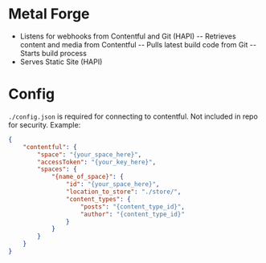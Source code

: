 # Metal Forge

- Listens for webhooks from Contentful and Git (HAPI)
-- Retrieves content and media from Contentful
-- Pulls latest build code from Git
-- Starts build process
- Serves Static Site (HAPI)

# Config
`./config.json` is required for connecting to contentful.  Not included in repo for security.  Example:
```json
{
	"contentful": {
		"space": "{your_space_here}",
		"accessToken": "{your_key_here}",
		"spaces": {
			"{name_of_space}": {
				"id": "{your_space_here}",
				"location_to_store": "./store/",
				"content_types": {
					"posts": "{content_type_id}",
					"author": "{content_type_id}"
				}
			}
		}
	}
}
```